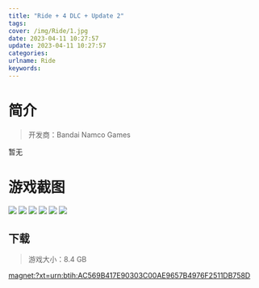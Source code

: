 ```yaml
---
title: "Ride + 4 DLC + Update 2"
tags: 
cover: /img/Ride/1.jpg
date: 2023-04-11 10:27:57
update: 2023-04-11 10:27:57
categories: 
urlname: Ride
keywords: 
---
```

# 简介

> 开发商：Bandai Namco Games

暂无

# 游戏截图

![](/img/Ride/2.jpg)
![](/img/Ride/3.jpg)
![](/img/Ride/4.jpg)
![](/img/Ride/5.jpg)
![](/img/Ride/6.jpg)
![](/img/Ride/7.jpg)


## 下载

> 游戏大小：8.4 GB

[magnet:?xt=urn:btih:AC569B417E90303C00AE9657B4976F2511DB758D](magnet:?xt=urn:btih:AC569B417E90303C00AE9657B4976F2511DB758D)